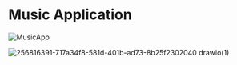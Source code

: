 # Music Application
![MusicApp](https://github.com/Rufus100Procent/MusicApplicationBetaTesting/assets/66412126/ddc3fdf3-2e52-4f01-8bcf-fc07ea97b6d3)

![256816391-717a34f8-581d-401b-ad73-8b25f2302040 drawio(1)](https://github.com/Rufus100Procent/MusicApplicationBetaTesting/assets/66412126/b2349ed1-46ec-4215-9287-bec792cec181)
